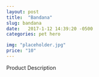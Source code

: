 ```yaml
---
layout: post
title:  "Bandana"
slug: bandana
date:   2017-1-12 14:39:20 -0500
categories: pet hero

img: "placeholder.jpg"
price: "10"
---
```

Product Description


